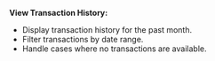 **View Transaction History:**
  - Display transaction history for the past month.
  - Filter transactions by date range.
  - Handle cases where no transactions are available.